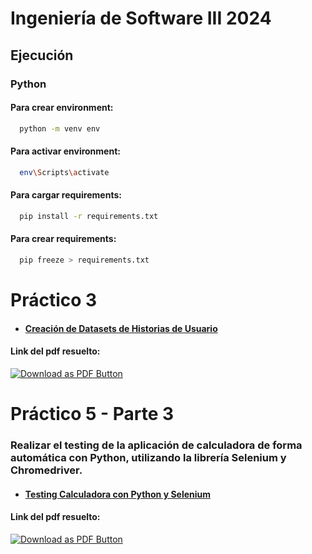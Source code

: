 # Ingeniería de Software III 2024

## Ejecución

### Python

#### Para **crear environment**:

```bash
  python -m venv env
```

#### Para **activar environment**:

```bash
  env\Scripts\activate
```

#### Para **cargar requirements**:

```bash
  pip install -r requirements.txt
```

#### Para **crear requirements**:

```bash
  pip freeze > requirements.txt
```

# Práctico 3

- #### [Creación de Datasets de Historias de Usuario](https://github.com/Leonardo-de-los-rios/ingenieria-de-software-III/blob/main/Pr%C3%A1ctico%203/dataset.py)

#### Link del pdf resuelto:

[![Download as PDF Button](https://camo.githubusercontent.com/4b7e2df20c344127c85b210653959ea7cd2ddb1c1862f27c715cd460703e76d3/68747470733a2f2f696d672e736869656c64732e696f2f62616467652f446f776e6c6f616425323061732532305044462d4546333933393f7374796c653d666c6174266c6f676f3d61646f62656163726f626174726561646572266c6f676f436f6c6f723d776869746526636f6c6f723d626c61636b266c6162656c436f6c6f723d656331633234)](https://drive.google.com/file/d/1MfXDnnSGM57UF5mPsctu7PLanF88EGv2/view?usp=sharing)

# Práctico 5 - Parte 3

### Realizar el testing de la aplicación de calculadora de forma automática con Python, utilizando la librería Selenium y Chromedriver.

- #### [Testing Calculadora con Python y Selenium](https://github.com/Leonardo-de-los-rios/ingenieria-de-software-III/blob/main/Pr%C3%A1ctico%205/Parte%203/calculadora_testing.py)

#### Link del pdf resuelto:

[![Download as PDF Button](https://camo.githubusercontent.com/4b7e2df20c344127c85b210653959ea7cd2ddb1c1862f27c715cd460703e76d3/68747470733a2f2f696d672e736869656c64732e696f2f62616467652f446f776e6c6f616425323061732532305044462d4546333933393f7374796c653d666c6174266c6f676f3d61646f62656163726f626174726561646572266c6f676f436f6c6f723d776869746526636f6c6f723d626c61636b266c6162656c436f6c6f723d656331633234)](https://drive.google.com/file/d/1_PRxry822kDQVg6Mv5X9GV6A37MCyHZR/view?usp=drive_link)
